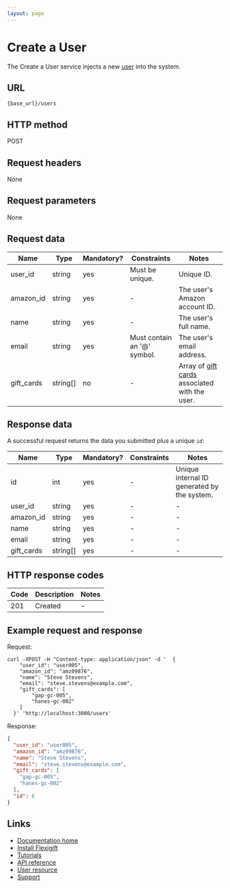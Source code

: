 ```yaml
---
layout: page
---
```


# Create a User

The Create a User service injects a new [user](index.md) into the system.

## URL

```shell
{base_url}/users
```

## HTTP method

POST

## Request headers

None

## Request parameters

None

## Request data

| Name           | Type          | Mandatory? | Constraints     | Notes |
| -------------  | ------------- | ---        | ---             | ---   |
| user_id        | string        | yes        | Must be unique. | Unique ID. |
| amazon_id      | string        | yes        | -               | The user's Amazon account ID. |
| name           | string        | yes        | -               | The user's full name.         |
| email          | string        | yes        | Must contain an '@' symbol. | The user's email address. |
| gift_cards     | string[]      | no         | -               | Array of [gift cards](../gift-cards/index.md) associated with the user. |

## Response data

A successful request returns the data you submitted plus a unique ```id```:

| Name           | Type          | Mandatory? | Constraints | Notes |
| -------------  | ------------- | ---        | ---         | ---   |
| id             | int           | yes        | -           | Unique internal ID generated by the system. |
| user_id        | string        | yes        | -           | -     |
| amazon_id      | string        | yes        | -           | -     |
| name           | string        | yes        | -           | -     |
| email          | string        | yes        | -           | -     |
| gift_cards     | string[]      | yes        | -           | -     |

## HTTP response codes

| Code          | Description   | Notes |
| ------------- | ------------- | ---   |
| 201           | Created       | -     |

## Example request and response

Request:

```shell
curl -XPOST -H "Content-type: application/json" -d '  {
    "user_id": "user005",
    "amazon_id": "amz09876",
    "name": "Steve Stevens",
    "email": "steve.stevens@example.com", 
    "gift_cards": [
    	"gap-gc-005", 
    	"hanes-gc-002"
    ]
  }' 'http://localhost:3000/users'
```

Response:

```json
{
  "user_id": "user005",
  "amazon_id": "amz09876",
  "name": "Steve Stevens",
  "email": "steve.stevens@example.com",
  "gift_cards": [
    "gap-gc-005",
    "hanes-gc-002"
  ],
  "id": 6
}
```

## Links

* [Documentation home](../../index.md)
* [Install Flexigift](../../setup.md)
* [Tutorials](../../tutorials/index.md)
* [API reference](../../api/index.md)
* [User resource](index.md)
* [Support](mailto:support@example.com)